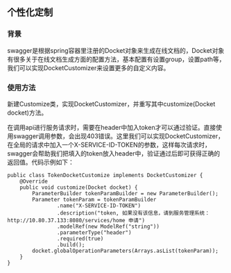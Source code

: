 ## 个性化定制 ##

### 背景 ###
swagger是根据spring容器里注册的Docket对象来生成在线文档的，Docket对象有很多关于在线文档生成方面的配置方法，基本配置有设置group，设置path等，我们可以实现DocketCustomizer来设置更多的自定义内容。

### 使用方法 ###

新建Customize类，实现DocketCustomizer，并重写其中customize(Docket docket)方法。

在调用api进行服务请求时，需要在header中加入token才可以通过验证。直接使用swagger调用参数，会出现403错误。这里我们可以实现DocketCustomizer，在全局的请求中加入一个X-SERVICE-ID-TOKEN的参数，这样每次请求时，swagger会帮助我们把填入的token放入header中，验证通过后即可获得正确的返回值。代码示例如下：

	public class TokenDocketCustomize implements DocketCustomizer {
		@Override
		public void customize(Docket docket) {
			ParameterBuilder tokenParamBuilder = new ParameterBuilder();
			Parameter tokenParam = tokenParamBuilder
					.name("X-SERVICE-ID-TOKEN")
					.description("token, 如果没有该信息，请到服务管理系统：http://10.80.37.133:8080/services/home 申请")
					.modelRef(new ModelRef("string"))
					.parameterType("header")
					.required(true)
					.build();
			docket.globalOperationParameters(Arrays.asList(tokenParam));
		}
	}

